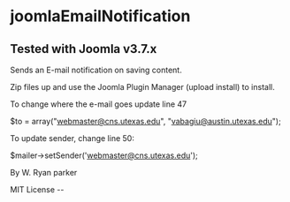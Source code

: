 # joomlaEmailNotification
## Tested with Joomla v3.7.x
Sends an E-mail notification on saving content.  

Zip files up and use the Joomla Plugin Manager (upload install) to install.

To change where the e-mail goes update line 47

$to = array("webmaster@cns.utexas.edu", "vabagiu@austin.utexas.edu");

To update sender, change line 50:

$mailer->setSender('webmaster@cns.utexas.edu');

By W. Ryan parker

MIT License -- 

